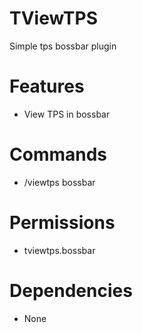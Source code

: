 # TViewTPS
Simple tps bossbar plugin

# Features
- View TPS in bossbar

# Commands
- /viewtps bossbar

# Permissions
- tviewtps.bossbar

# Dependencies
- None
